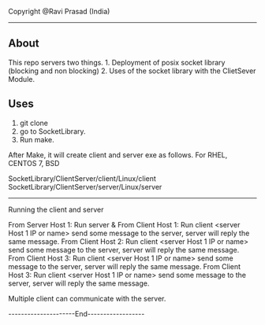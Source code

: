 Copyright @Ravi Prasad (India)

---------------------------------------
About
----------------------------------------
This repo servers two things.
	1. Deployment of posix socket library (blocking and non blocking)
	2. Uses of the socket library with the ClietSever Module.

Uses
--------------------------------------
1. git clone <This repo>
2. go to SocketLibrary.
3. Run make.

After Make, it will create client and server exe as follows.
For RHEL, CENTOS 7, BSD

SocketLibrary/ClientServer/client/Linux/client
SocketLibrary/ClientServer/server/Linux/server

----------------------------------------
Running the client and server

From Server Host 1: Run server &
From Client Host 1: Run client <server Host 1 IP or name>
										send some message to the server, server will reply the same message.
From Client Host 2: Run client <server Host 1 IP or name>
										send some message to the server, server will reply the same message.
From Client Host 3: Run client <server Host 1 IP or name>
										send some message to the server, server will reply the same message.
From Client Host 3: Run client <server Host 1 IP or name>
										send some message to the server, server will reply the same message.

Multiple client can communicate with the server.

---------------------End------------------



